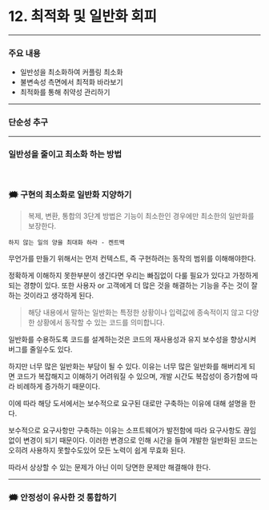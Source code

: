 # 12. 최적화 및 일반화 회피

---

### 주요 내용 
 
- 일반성을 최소화하여 커플링 최소화
- 불변속성 측면에서 최적화 바라보기
- 최적화를 통해 취약성 관리하기


---

### 단순성 추구 


---


### 일반성을 줄이고 최소화 하는 방법

 <br> 

### 🗯️ 구현의 최소화로 일반화 지양하기

> 복제, 변환, 통합의 3단계 방법은 기능이 최소한인 경우에만 최소한의 일반화를 보장한다.

`하지 않는 일의 양을 최대화 하라 - 켄트백`

무언가를 만들기 위해서는 먼저 컨텍스트, 즉 구현하려는 동작의 범위를 이해해야한다.

정확하게 이해하지 못한부분이 생긴다면 우리는 빠짐없이 다룰 필요가 있다고 가정하게 되는 경향이 있다.
또한 사용자 or 고객에게 더 많은 것을 해결하는 기능을 주는 것이 잘하는 것이라고 생각하게 된다.

> 해당 내용에서 말하는 일반화는 특정한 상황이나 입력값에 종속적이지 않고 다양한 상황에서 동작할 수 있는 코드를 의미합니다.

일반화를 수용하도록 코드를 설계하는것은 코드의 재사용성과 유지 보수성을 향상시켜 버그를 줄일수도 있다.

하지만 너무 많은 일반화는 부담이 될 수 있다. 이유는 
너무 많은 일반화를 해버리게 되면 코드가 복잡해지고 이해하기 어려워질 수 있으며, 개발 시간도 복잡성이 증가함에 따라 비례하게 증가하기 때문이다.

이에 따라 해당 도서에서는 보수적으로 요구된 대로만 구축하는 이유에 대해 설명을 한다.

보수적으로 요구사항만 구축하는 이유는 소프트웨어가 발전함에 따라 요구사항도 끊임없이 변경이 되기 때문이다.
이러한 변경으로 인해 시간을 들여 개발한 일반화된 코드는 오히려 사용하지 못할수도있어 모든 노력이 쉽게 무효화 된다.

따라서 상상할 수 있는 문제가 아닌 이미 당면한 문제만 해결해야 한다.

---

### 🗯️ 안정성이 유사한 것 통합하기





